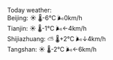 Today weather:  
Beijing: ☀️   🌡️-6°C 🌬️0km/h  
Tianjin: ☀️   🌡️-1°C 🌬️←4km/h  
Shijiazhuang: ⛅️  🌡️+2°C 🌬️↓4km/h  
Tangshan: ☀️   🌡️-2°C 🌬️←6km/h  
